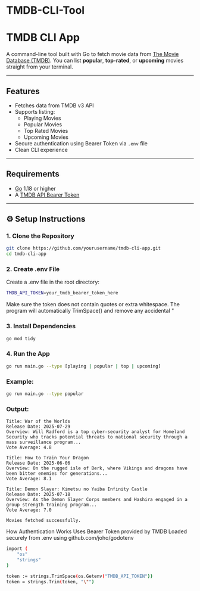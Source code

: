 # TMDB-CLI-Tool

#  TMDB CLI App

A command-line tool built with Go to fetch movie data from [The Movie Database (TMDB)](https://www.themoviedb.org/). You can list **popular**, **top-rated**, or **upcoming** movies straight from your terminal.

---

##  Features

- Fetches data from TMDB v3 API
- Supports listing:
  -  Playing Movies
  -  Popular Movies
  -  Top Rated Movies
  -  Upcoming Movies
- Secure authentication using Bearer Token via `.env` file
- Clean CLI experience

---

##  Requirements

- [Go](https://golang.org/) 1.18 or higher
- A [TMDB API Bearer Token](https://developer.themoviedb.org/docs/getting-started)

---

## ⚙️ Setup Instructions

### 1. Clone the Repository

```bash
git clone https://github.com/yourusername/tmdb-cli-app.git
cd tmdb-cli-app
```

### 2. Create .env File
Create a .env file in the root directory:

```bash
TMDB_API_TOKEN=your_tmdb_bearer_token_here
```

Make sure the token does not contain quotes or extra whitespace. The program will automatically TrimSpace() and remove any accidental "

### 3. Install Dependencies
```bash
go mod tidy
```

### 4. Run the App
```bash
go run main.go --type [playing | popular | top | upcoming]
```
### Example:
```bash
go run main.go --type popular
```
### Output:

```text
Title: War of the Worlds  
Release Date: 2025-07-29  
Overview: Will Radford is a top cyber-security analyst for Homeland Security who tracks potential threats to national security through a mass surveillance program...  
Vote Average: 4.8

Title: How to Train Your Dragon  
Release Date: 2025-06-06  
Overview: On the rugged isle of Berk, where Vikings and dragons have been bitter enemies for generations...  
Vote Average: 8.1

Title: Demon Slayer: Kimetsu no Yaiba Infinity Castle  
Release Date: 2025-07-18  
Overview: As the Demon Slayer Corps members and Hashira engaged in a group strength training program...  
Vote Average: 7.0

Movies fetched successfully.
```

How Authentication Works
Uses Bearer Token provided by TMDB
Loaded securely from .env using github.com/joho/godotenv
```bash
import (
    "os"
    "strings"
)

token := strings.TrimSpace(os.Getenv("TMDB_API_TOKEN"))
token = strings.Trim(token, "\"")
```



